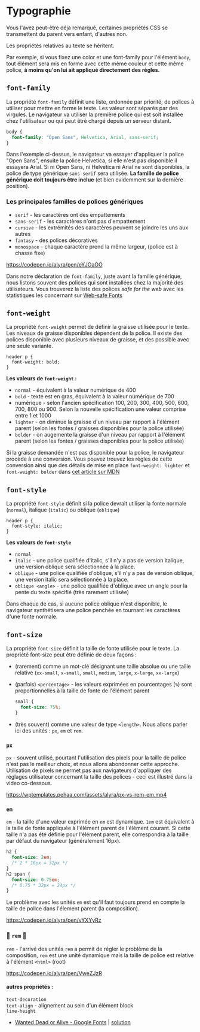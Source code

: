 # Typographie

Vous l'avez peut-être déjà remarqué, certaines propriétés CSS se transmettent du parent vers enfant, d'autres non.

Les propriétés relatives au texte se héritent.

Par exemple, si vous fixez une color et une font-family pour l'élément `body`, tout élément sera mis en forme avec cette même couleur et cette même police, **à moins qu'on lui ait appliqué directement des règles.**

## `font-family`

La propriété `font-family` définit une liste, ordonnée par priorité, de polices à utiliser pour mettre en forme le texte. Les valeur sont séparés par des virgules.  Le navigateur va utiliser la première police qui est soit installée chez l'utilisateur ou qui peut êtré chargé depuis un serveur distant.

```css
body {
  font-family: "Open Sans", Helvetica, Arial, sans-serif;
}
```

Dans l'exemple ci-dessus, le navigateur va essayer d'appliquer la police "Open Sans", ensuite la police Helvetica, si elle n'est pas disponible il essayera Arial. Si ni Open Sans, ni Helvetica ni Arial ne sont disponibles, la police de type générique `sans-serif` sera utilisée. **La famille de police générique doit toujours être inclue** (et bien evidemment sur la dernière position).

### Les principales familles de polices génériques

- `serif` - les caractères ont des empattements
- `sans-serif` - les caractères n'ont pas d'empattement
- `cursive` - les extrémités des caractères peuvent se joindre les uns aux autres
- `fantasy` - des polices décoratives 
- `monospace` - chaque caractère prend la même largeur, (police est à chasse fixe)

https://codepen.io/alyra/pen/eYJOaOO

Dans notre déclaration de `font-family`, juste avant la famille générique, nous listons souvent des polices qui sont installées chez la majorité des utilisateurs. Vous trouverez la liste des polices *safe for the web* avec les statistiques les concernant sur [Web-safe Fonts](https://www.cssfontstack.com/)

## `font-weight`

La propriété `font-weight` permet de définir la graisse utilisée pour le texte. Les niveaux de graisse disponibles dépendent de la police. Il existe des polices disponible avec plusieurs niveaux de graisse, et des possible avec une seule variante.

```
header p {
  font-weight: bold;
}
```

**Les valeurs de `font-weight` :**

- `normal` - équivalent à la valeur  numérique de 400
- `bold` - texte est en gras, équivalent à la valeur numérique de 700
- numérique - selon l'ancien spécification 100, 200, 300, 400, 500, 600, 700, 800 ou 900. Selon la nouvelle spécification une valeur comprise entre 1 et 1000
- `lighter` - on diminue la graisse d'un niveau par rapport à l'élément parent (selon les fontes / graisses disponibles pour la police utilisée)
- `bolder` - on augemente la graisse d'un niveau par rapport à l'élément parent (selon les fontes / graisses disponibles pour la police utilisée)

Si la graisse demandée n'est pas disponible pour la police, le navigateur procède à une conversion. Vous pouvez trouvez les règles de cette conversion ainsi que des détails de mise en place `font-weight: lighter` et `font-weight: bolder` dans [cet article sur MDN](https://developer.mozilla.org/fr/docs/Web/CSS/font-weight)



## `font-style`

La propriété `font-style` définit si la police devrait utiliser la fonte normale (`normal`), italique (`italic`) ou oblique (`oblique`)

```
header p {
  font-style: italic;
}
```

**Les valeurs de `font-style`**
- `normal`
- `italic` - une police qualifiée d'italic, s'il n'y a pas de version italique, une version oblique sera sélectionnée à la place.
- `oblique` - une police qualifiée d'oblique, s'il n'y a pas de version oblique, une version italic sera sélectionnée à la place. 
- `oblique <angle>` - une police qualifiée d'oblique avec un angle pour la pente du texte spécifié  (très rarement utilisée)

Dans chaque de cas, si aucune police oblique n'est disponible, le navigateur synthétisera une police penchée en tournant les caractères d'une fonte normale.

## `font-size`

La propriété `font-size` définit la taille de fonte utilisée pour le texte. La propriété font-size peut être définie de deux façons :

- (rarement) comme un mot-clé désignant une taille absolue ou une taille relative (`xx-small`, `x-small`, `small`, `medium`, `large`, `x-large`, `xx-large`)
- (parfois) `<percentage>` - les valeurs exprimées en pourcentages (`%`) sont proportionnelles à la taille de fonte de l'élément parent
  
  ```css
  small {
    font-size: 75%;
  }
  ```
- (très souvent) comme une valeur de type `<length>`. Nous allons parler ici des  unités : `px`, `em` et `rem`.
  
### `px`

`px` - souvent utilisé, pourtant l'utilisation des pixels pour la taille de police n'est pas le meilleur choix, et nous allons abondonner cette approche. Utilisation de pixels ne permet pas aux navigateurs d'appliquer des réglages utilisateur concernant la taille des polices - ceci est illustré dans la video co-dessous.
  
  https://wptemplates.pehaa.com/assets/alyra/px-vs-rem-em.mp4
 
### `em`

`em` - la taille d'une valeur exprimée en `em` est dynamique. `1em` est équivalent à la taille de fonte appliquée à l'élément parent de l'élément courant. Si cette taille n'a pas été définie pour l'élément parent, elle correspondra à la taille par défaut du navigateur (généralement 16px).
  
  ```css
  h2 {
    font-size: 2em;
    /* 2 * 16px = 32px */
  }
  h2 span {
    font-size: 0.75em;
    /* 0.75 * 32px = 24px */
  }
  ```
  
  Le problème avec les unités `em` est qu'il faut toujours prend en compte la taille de police dans l'élement parent (la composition).
  
  https://codepen.io/alyra/pen/vYXYyRz
  
### 🤩 `rem` 🥳

`rem` - l'arrivé des unités `rem` a permit de régler le problème de la composition, `rem` est une unité dynamique mais la taille de police est relative à l'élément `<html>` (root)
  
https://codepen.io/alyra/pen/VweZJzR

#### autres propriétés :

`text-decoration`  
`text-align` - alignement au sein d'un élément block  
`line-height`

- [Wanted Dead or Alive - Google Fonts](https://codesandbox.io/s/police-rxtme?file=/index.html) | [solution](https://codepen.io/alyra/pen/6eba070d53ff9fa1f9b0952d6ace935f)
